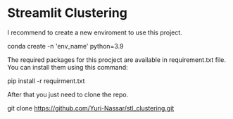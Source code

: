 # Streamlit Clustering

I recommend to create a new enviroment to use this project.

conda create -n 'env_name' python=3.9

The required packages for this procject are available in requirement.txt file.
You can install them using this command:

pip install -r requirment.txt

After that you just need to clone the repo.

git clone https://github.com/Yuri-Nassar/stl_clustering.git